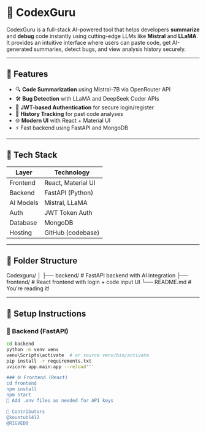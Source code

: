 # 🧠 CodexGuru

CodexGuru is a full-stack AI-powered tool that helps developers **summarize** and **debug** code instantly using cutting-edge LLMs like **Mistral** and **LLaMA**. It provides an intuitive interface where users can paste code, get AI-generated summaries, detect bugs, and view analysis history securely.

---

## 🚀 Features

- 🔍 **Code Summarization** using Mistral-7B via OpenRouter API
- 🛠️ **Bug Detection** with LLaMA and DeepSeek Coder APIs
- 🔐 **JWT-based Authentication** for secure login/register
- 🧾 **History Tracking** for past code analyses
- 🌐 **Modern UI** with React + Material UI
- ⚡ Fast backend using FastAPI and MongoDB

---

## 🧩 Tech Stack

| Layer     | Technology           |
|-----------|----------------------|
| Frontend  | React, Material UI   |
| Backend   | FastAPI (Python)     |
| AI Models | Mistral, LLaMA       |
| Auth      | JWT Token Auth       |
| Database  | MongoDB              |
| Hosting   | GitHub (codebase)    |

---

## 📁 Folder Structure

Codexguru/
│
├── backend/ # FastAPI backend with AI integration
├── frontend/ # React frontend with login + code input UI
└── README.md # You're reading it!

---

## 🔧 Setup Instructions

### 🐍 Backend (FastAPI)

```bash
cd backend
python -m venv venv
venv\Scripts\activate  # or source venv/bin/activate
pip install -r requirements.txt
uvicorn app.main:app --reload'''

### 🌐 Frontend (React)
cd frontend
npm install
npm start
🔐 Add .env files as needed for API keys

👥 Contributors
@koustub1412
@RIGVED0
